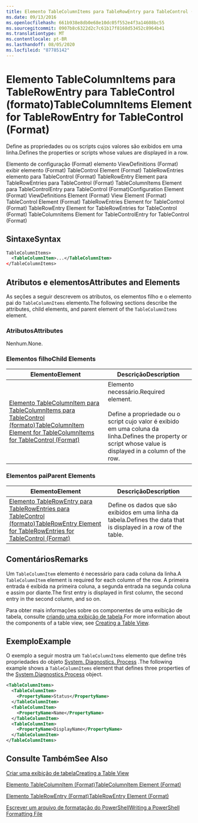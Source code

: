 ```yaml
---
title: Elemento TableColumnItems para TableRowEntry para TableControl (Format) | Microsoft Docs
ms.date: 09/13/2016
ms.openlocfilehash: 661b938e8db0e68e10dc05f552e4f3a14608bc55
ms.sourcegitcommit: 0907b8c6322d2c7c61b17f8168d53452c8964b41
ms.translationtype: MT
ms.contentlocale: pt-BR
ms.lasthandoff: 08/05/2020
ms.locfileid: "87785142"
---
```

# <a name="tablecolumnitems-element-for-tablerowentry-for-tablecontrol-format"></a><span data-ttu-id="9e692-102">Elemento TableColumnItems para TableRowEntry para TableControl (formato)</span><span class="sxs-lookup"><span data-stu-id="9e692-102">TableColumnItems Element for TableRowEntry for TableControl (Format)</span></span>

<span data-ttu-id="9e692-103">Define as propriedades ou os scripts cujos valores são exibidos em uma linha.</span><span class="sxs-lookup"><span data-stu-id="9e692-103">Defines the properties or scripts whose values are displayed in a row.</span></span>

<span data-ttu-id="9e692-104">Elemento de configuração (Format) elemento ViewDefinitions (Format) exibir elemento (Format) TableControl Element (Format) TableRowEntries elemento para TableControl (Format) TableRowEntry Element para TableRowEntries para TableControl (Format) TableColumnItems Element para TableControlEntry para TableControl (Format)</span><span class="sxs-lookup"><span data-stu-id="9e692-104">Configuration Element (Format) ViewDefinitions Element (Format) View Element (Format) TableControl Element (Format) TableRowEntries Element for TableControl (Format) TableRowEntry Element for TableRowEntries for TableControl (Format) TableColumnItems Element for TableControlEntry for TableControl (Format)</span></span>

## <a name="syntax"></a><span data-ttu-id="9e692-105">Sintaxe</span><span class="sxs-lookup"><span data-stu-id="9e692-105">Syntax</span></span>

```xml
TableColumnItems>
  <TableColumnItem>...</TableColumnItem>
</TableColumnItems>
```

## <a name="attributes-and-elements"></a><span data-ttu-id="9e692-106">Atributos e elementos</span><span class="sxs-lookup"><span data-stu-id="9e692-106">Attributes and Elements</span></span>

<span data-ttu-id="9e692-107">As seções a seguir descrevem os atributos, os elementos filho e o elemento pai do `TableColumnItems` elemento.</span><span class="sxs-lookup"><span data-stu-id="9e692-107">The following sections describe the attributes, child elements, and parent element of the `TableColumnItems` element.</span></span>

### <a name="attributes"></a><span data-ttu-id="9e692-108">Atributos</span><span class="sxs-lookup"><span data-stu-id="9e692-108">Attributes</span></span>

<span data-ttu-id="9e692-109">Nenhum.</span><span class="sxs-lookup"><span data-stu-id="9e692-109">None.</span></span>

### <a name="child-elements"></a><span data-ttu-id="9e692-110">Elementos filho</span><span class="sxs-lookup"><span data-stu-id="9e692-110">Child Elements</span></span>

|<span data-ttu-id="9e692-111">Elemento</span><span class="sxs-lookup"><span data-stu-id="9e692-111">Element</span></span>|<span data-ttu-id="9e692-112">Descrição</span><span class="sxs-lookup"><span data-stu-id="9e692-112">Description</span></span>|
|-------------|-----------------|
|[<span data-ttu-id="9e692-113">Elemento TableColumnItem para TableColumnItems para TableControl (formato)</span><span class="sxs-lookup"><span data-stu-id="9e692-113">TableColumnItem Element for TableColumnItems for TableControl (Format)</span></span>](./tablecolumnitem-element-for-tablecolumnitems-for-tablecontrol-format.md)|<span data-ttu-id="9e692-114">Elemento necessário.</span><span class="sxs-lookup"><span data-stu-id="9e692-114">Required element.</span></span><br /><br /> <span data-ttu-id="9e692-115">Define a propriedade ou o script cujo valor é exibido em uma coluna da linha.</span><span class="sxs-lookup"><span data-stu-id="9e692-115">Defines the property or script whose value is displayed in a column of the row.</span></span>|

### <a name="parent-elements"></a><span data-ttu-id="9e692-116">Elementos pai</span><span class="sxs-lookup"><span data-stu-id="9e692-116">Parent Elements</span></span>

|<span data-ttu-id="9e692-117">Elemento</span><span class="sxs-lookup"><span data-stu-id="9e692-117">Element</span></span>|<span data-ttu-id="9e692-118">Descrição</span><span class="sxs-lookup"><span data-stu-id="9e692-118">Description</span></span>|
|-------------|-----------------|
|[<span data-ttu-id="9e692-119">Elemento TableRowEntry para TableRowEntries para TableControl (formato)</span><span class="sxs-lookup"><span data-stu-id="9e692-119">TableRowEntry Element for TableRowEntries for TableControl (Format)</span></span>](./tablerowentry-element-for-tablerowentries-for-tablecontrol-format.md)|<span data-ttu-id="9e692-120">Define os dados que são exibidos em uma linha da tabela.</span><span class="sxs-lookup"><span data-stu-id="9e692-120">Defines the data that is displayed in a row of the table.</span></span>|

## <a name="remarks"></a><span data-ttu-id="9e692-121">Comentários</span><span class="sxs-lookup"><span data-stu-id="9e692-121">Remarks</span></span>

<span data-ttu-id="9e692-122">Um `TableColumnItem` elemento é necessário para cada coluna da linha.</span><span class="sxs-lookup"><span data-stu-id="9e692-122">A `TableColumnItem` element is required for each column of the row.</span></span> <span data-ttu-id="9e692-123">A primeira entrada é exibida na primeira coluna, a segunda entrada na segunda coluna e assim por diante.</span><span class="sxs-lookup"><span data-stu-id="9e692-123">The first entry is displayed in first column, the second entry in the second column, and so on.</span></span>

<span data-ttu-id="9e692-124">Para obter mais informações sobre os componentes de uma exibição de tabela, consulte [criando uma exibição de tabela](./creating-a-table-view.md).</span><span class="sxs-lookup"><span data-stu-id="9e692-124">For more information about the components of a table view, see [Creating a Table View](./creating-a-table-view.md).</span></span>

## <a name="example"></a><span data-ttu-id="9e692-125">Exemplo</span><span class="sxs-lookup"><span data-stu-id="9e692-125">Example</span></span>

<span data-ttu-id="9e692-126">O exemplo a seguir mostra um `TableColumnItems` elemento que define três propriedades do objeto [System. Diagnostics. Process](/dotnet/api/System.Diagnostics.Process) .</span><span class="sxs-lookup"><span data-stu-id="9e692-126">The following example shows a `TableColumnItems` element that defines three properties of the [System.Diagnostics.Process](/dotnet/api/System.Diagnostics.Process) object.</span></span>

```xml
<TableColumnItems>
  <TableColumnItem>
    <PropertyName>Status</PropertyName>
  </TableColumnItem>
  <TableColumnItem>
    <PropertyName>Name</PropertyName>
  </TableColumnItem>
  <TableColumnItem>
    <PropertyName>DisplayName</PropertyName>
  </TableColumnItem>
</TableColumnItems>

```

## <a name="see-also"></a><span data-ttu-id="9e692-127">Consulte Também</span><span class="sxs-lookup"><span data-stu-id="9e692-127">See Also</span></span>

[<span data-ttu-id="9e692-128">Criar uma exibição de tabela</span><span class="sxs-lookup"><span data-stu-id="9e692-128">Creating a Table View</span></span>](./creating-a-table-view.md)

[<span data-ttu-id="9e692-129">Elemento TableColumnItem (Format)</span><span class="sxs-lookup"><span data-stu-id="9e692-129">TableColumnItem Element (Format)</span></span>](./tablecolumnitem-element-for-tablecolumnitems-for-tablecontrol-format.md)

[<span data-ttu-id="9e692-130">Elemento TableRowEntry (Format)</span><span class="sxs-lookup"><span data-stu-id="9e692-130">TableRowEntry Element (Format)</span></span>](./tablerowentry-element-for-tablerowentries-for-tablecontrol-format.md)

[<span data-ttu-id="9e692-131">Escrever um arquivo de formatação do PowerShell</span><span class="sxs-lookup"><span data-stu-id="9e692-131">Writing a PowerShell Formatting File</span></span>](./writing-a-powershell-formatting-file.md)
